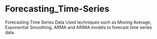 # Forecasting_Time-Series
Forecasting Time Series Data
Used techniques such as Moving Average, Exponential Smoothing, ARMA and ARIMA models to forecast time series data. 
